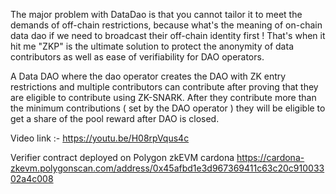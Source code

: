 The major problem with DataDao is that you cannot tailor it to meet the demands of off-chain restrictions, because what's the meaning of on-chain data dao if we need to broadcast their off-chain identity first ! That's when it hit me "ZKP" is the ultimate solution to protect the anonymity of data contributors as well as ease of verifiability for DAO operators.

A Data DAO where the dao operator creates the DAO with ZK entry restrictions and multiple contributors can contribute after proving that they are eligible to contribute using ZK-SNARK. After they contribute more than the minimum contributions ( set by the DAO operator ) they will be eligible to get a share of the pool reward after DAO is closed.

Video link :- https://youtu.be/H08rpVqus4c

Verifier contract deployed on Polygon zkEVM cardona https://cardona-zkevm.polygonscan.com/address/0x45afbd1e3d967369411c63c20c91003302a4c008
